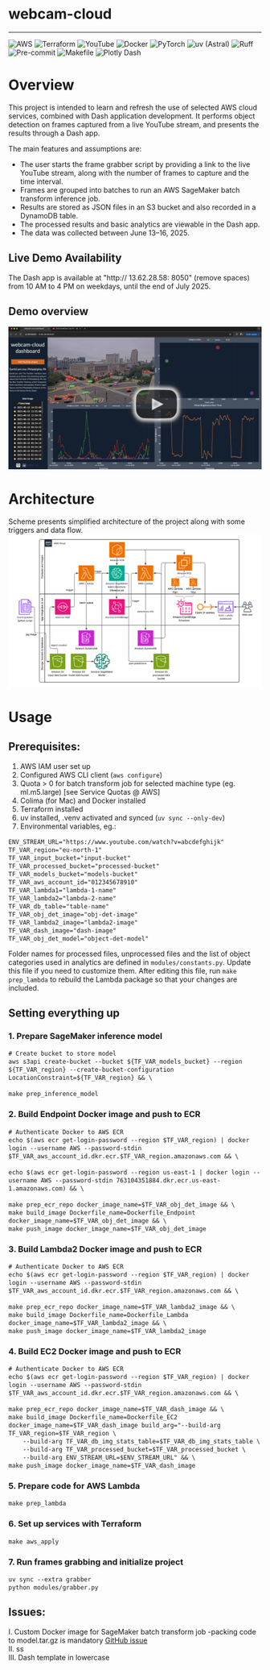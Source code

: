 # webcam-cloud
---
![AWS](https://img.shields.io/badge/cloud-AWS-FF9900?logo=amazon-aws&logoColor=white)
![Terraform](https://img.shields.io/badge/IaC-Terraform-623CE4?logo=terraform&logoColor=white)
![YouTube](https://img.shields.io/badge/Stream%20from-YouTube-red?logo=youtube&logoColor=white)
![Docker](https://img.shields.io/badge/Container-Docker-2496ED?logo=docker&logoColor=white)
![PyTorch](https://img.shields.io/badge/ML-PyTorch-EE4C2C?logo=pytorch&logoColor=white)
![uv (Astral)](https://img.shields.io/badge/Package%20Manager-uv-0095FF?logo=python&logoColor=white)
![Ruff](https://img.shields.io/badge/linter-ruff-007ACC?logo=python&logoColor=white)
![Pre-commit](https://img.shields.io/badge/linter-pre--commit-FE6F6F)
![Makefile](https://img.shields.io/badge/build-Makefile-6E6E6E)
![Plotly Dash](https://img.shields.io/badge/Plotly--Dash-v3.0.4-blue?logo=plotly&logoColor=white)

# Overview

This project is intended to learn and refresh the use of selected AWS cloud services, combined with Dash application development. It performs object detection on frames captured from a live YouTube stream, and presents the results through a Dash app.

The main features and assumptions are:
- The user starts the frame grabber script by providing a link to the live YouTube stream, along with the number of frames to capture and the time interval.
- Frames are grouped into batches to run an AWS SageMaker batch transform inference job.
- Results are stored as JSON files in an S3 bucket and also recorded in a DynamoDB table.
- The processed results and basic analytics are viewable in the Dash app.
- The data was collected between June 13–16, 2025.

## Live Demo Availability
The Dash app is available at "http:// 13.62.28.58: 8050" (remove spaces) from 10 AM to 4 PM on weekdays, until the end of July 2025.


## Demo overview
[![Watch the demo](assets/Screenshot_app_logo.png)](https://github.com/user-attachments/assets/742abf36-b843-4036-a7a8-dc27c07e7b41)



# Architecture
Scheme presents simplified architecture of the project along with some triggers and data flow.
![AWS](assets/AWS_lucidchart_scheme.png)

# Usage

## Prerequisites:

1. AWS IAM user set up
2. Configured AWS CLI client (```aws configure```)
3. Quota > 0 for batch transform job for selected machine type (eg. ml.m5.large) [see Service Quotas @ AWS]
4. Colima (for Mac) and Docker installed
5. Terraform installed
6. uv installed, .venv activated and synced (```uv sync --only-dev```)
7. Environmental variables, eg.:

```
ENV_STREAM_URL="https://www.youtube.com/watch?v=abcdefghijk"
TF_VAR_region="eu-north-1"
TF_VAR_input_bucket="input-bucket"
TF_VAR_processed_bucket="processed-bucket"
TF_VAR_models_bucket="models-bucket"
TF_VAR_aws_account_id="012345678910"
TF_VAR_lambda1="lambda-1-name"
TF_VAR_lambda2="lambda-2-name"
TF_VAR_db_table="table-name"
TF_VAR_obj_det_image="obj-det-image"
TF_VAR_lambda2_image="lambda2-image"
TF_VAR_dash_image="dash-image"
TF_VAR_obj_det_model="object-det-model"
```

Folder names for processed files, unprocessed files and the list of object
categories used in analytics are defined in `modules/constants.py`. Update this
file if you need to customize them. After editing this file, run `make prep_lambda`
to rebuild the Lambda package so that your changes are included.


## Setting everything up

### 1. Prepare SageMaker inference model
```
# Create bucket to store model
aws s3api create-bucket --bucket ${TF_VAR_models_bucket} --region ${TF_VAR_region} --create-bucket-configuration LocationConstraint=${TF_VAR_region} && \

make prep_inference_model
```

### 2. Build Endpoint Docker image and push to ECR
```
# Authenticate Docker to AWS ECR
echo $(aws ecr get-login-password --region $TF_VAR_region) | docker login --username AWS --password-stdin $TF_VAR_aws_account_id.dkr.ecr.$TF_VAR_region.amazonaws.com && \  

echo $(aws ecr get-login-password --region us-east-1 | docker login --username AWS --password-stdin 763104351884.dkr.ecr.us-east-1.amazonaws.com) && \  

make prep_ecr_repo docker_image_name=$TF_VAR_obj_det_image && \
make build_image Dockerfile_name=Dockerfile_Endpoint docker_image_name=$TF_VAR_obj_det_image && \
make push_image docker_image_name=$TF_VAR_obj_det_image
```

### 3. Build Lambda2 Docker image and push to ECR
```
# Authenticate Docker to AWS ECR
echo $(aws ecr get-login-password --region $TF_VAR_region) | docker login --username AWS --password-stdin $TF_VAR_aws_account_id.dkr.ecr.$TF_VAR_region.amazonaws.com && \  

make prep_ecr_repo docker_image_name=$TF_VAR_lambda2_image && \
make build_image Dockerfile_name=Dockerfile_Lambda docker_image_name=$TF_VAR_lambda2_image && \
make push_image docker_image_name=$TF_VAR_lambda2_image
```

### 4. Build EC2 Docker image and push to ECR
```
# Authenticate Docker to AWS ECR
echo $(aws ecr get-login-password --region $TF_VAR_region) | docker login --username AWS --password-stdin $TF_VAR_aws_account_id.dkr.ecr.$TF_VAR_region.amazonaws.com && \  

make prep_ecr_repo docker_image_name=$TF_VAR_dash_image && \
make build_image Dockerfile_name=Dockerfile_EC2 docker_image_name=$TF_VAR_dash_image build_arg="--build-arg TF_VAR_region=$TF_VAR_region \
    --build-arg TF_VAR_db_img_stats_table=$TF_VAR_db_img_stats_table \
    --build-arg TF_VAR_processed_bucket=$TF_VAR_processed_bucket \
    --build-arg ENV_STREAM_URL=$ENV_STREAM_URL" && \
make push_image docker_image_name=$TF_VAR_dash_image
```

### 5. Prepare code for AWS Lambda
```
make prep_lambda
```

### 6. Set up services with Terraform
```
make aws_apply
```

### 7. Run frames grabbing and initialize project
```
uv sync --extra grabber
python modules/grabber.py
```

Issues:
---
I. Custom Docker image for SageMaker batch transform job -packing code to model.tar.gz is mandatory [GitHub issue](https://github.com/aws/sagemaker-pytorch-inference-toolkit/issues/61#issuecomment-665980501)  
II. ss  
III. Dash template in lowercase  